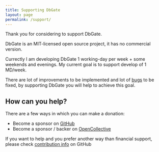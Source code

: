 ```yaml
---
title: Supporting DbGate
layout: page
permalink: /support/
---
```


Thank you for considering to support DbGate.

DbGate is an MIT-licensed open source project, it has no commercial version.

Currectly I am developing DbGate 1 working-day per week + some weekends and evenings. My current goal is to support develop of 1 MD/week.

There are lot of improvements to be implemented and lot of [bugs](https://github.com/dbgate/dbgate/issues) to be fixed, by supporting DbGate you will help to achieve this goal.

## How can you help?

There are a few ways in which you can make a donation:

- Become a sponsor on [GitHub](https://github.com/sponsors/dbgate)
- Become a sponsor / backer on [OpenCollective](https://opencollective.com/dbgate)

If you want to help and you prefer another way than financial support, please check [contribution info](https://github.com/dbgate/dbgate#how-to-contribute) on GitHub